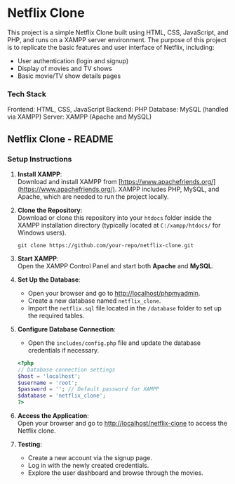 # Netflix Clone

This project is a simple Netflix Clone built using HTML, CSS, JavaScript, and PHP, and runs on a XAMPP server environment. The purpose of this project is to replicate the basic features and user interface of Netflix, including:

- User authentication (login and signup)
- Display of movies and TV shows
- Basic movie/TV show details pages

### Tech Stack
Frontend: HTML, CSS, JavaScript
Backend: PHP
Database: MySQL (handled via XAMPP)
Server: XAMPP (Apache and MySQL)

## Netflix Clone - README


### Setup Instructions

1. **Install XAMPP**:  
   Download and install XAMPP from [https://www.apachefriends.org/](https://www.apachefriends.org/). XAMPP includes PHP, MySQL, and Apache, which are needed to run the project locally.

2. **Clone the Repository**:  
   Download or clone this repository into your `htdocs` folder inside the XAMPP installation directory (typically located at `C:/xampp/htdocs/` for Windows users).

   ```
   git clone https://github.com/your-repo/netflix-clone.git
   ```

3. **Start XAMPP**:  
   Open the XAMPP Control Panel and start both **Apache** and **MySQL**.

4. **Set Up the Database**:  
   - Open your browser and go to [http://localhost/phpmyadmin](http://localhost/phpmyadmin).
   - Create a new database named `netflix_clone`.
   - Import the `netflix.sql` file located in the `/database` folder to set up the required tables.

5. **Configure Database Connection**:  
   - Open the `includes/config.php` file and update the database credentials if necessary.

   ```php
   <?php
   // Database connection settings
   $host = 'localhost';
   $username = 'root';
   $password = ''; // Default password for XAMPP
   $database = 'netflix_clone';
   ?>
   ```

6. **Access the Application**:  
   Open your browser and go to [http://localhost/netflix-clone](http://localhost/netflix-clone) to access the Netflix clone.

7. **Testing**:  
   - Create a new account via the signup page.
   - Log in with the newly created credentials.
   - Explore the user dashboard and browse through the movies.
